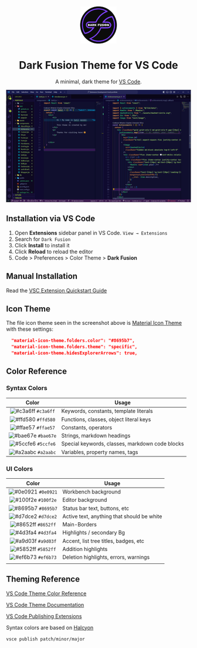 <p align="center">
  <img alt="Dark Fusion Logo" src="https://raw.githubusercontent.com/sahilmondal/darkFusion-vscode/main/images/logo.png" width="100" />
</p>
<h1 align="center">
  Dark Fusion Theme for VS Code
</h1>
<p align="center">
  A minimal, dark theme for <a href="https://dark-fusion.vercel.app/">VS Code</a>.
</p>
<!-- <p align="center">
  <a href="https://marketplace.visualstudio.com/items?itemName=brittanychiang.halcyon-vscode">
    <img alt="Version" src="https://img.shields.io/visual-studio-marketplace/v/brittanychiang.halcyon-vscode?color=brightgreen" />
  </a>
  <a href="https://marketplace.visualstudio.com/items?itemName=brittanychiang.halcyon-vscode">
    <img alt="Downloads" src="https://img.shields.io/visual-studio-marketplace/d/brittanychiang.halcyon-vscode" />
  </a>
  <a href="https://marketplace.visualstudio.com/items?itemName=brittanychiang.halcyon-vscode">
    <img alt="Installs" src="https://img.shields.io/visual-studio-marketplace/i/brittanychiang.halcyon-vscode" />
  </a>
</p> -->

![demo](https://raw.githubusercontent.com/sahilmondal/darkFusion-vscode/main/images/demo.png)

## Installation via VS Code

1. Open **Extensions** sidebar panel in VS Code. `View → Extensions`
2. Search for `Dark Fusion`
3. Click **Install** to install it
4. Click **Reload** to reload the editor
5. Code > Preferences > Color Theme > **Dark Fusion**

## Manual Installation

Read the [VSC Extension Quickstart Guide](https://raw.githubusercontent.com/sahilmondal/darkFusion-vscode/main/vsc-extension-quickstart.md)

## Icon Theme

The file icon theme seen in the screenshot above is [Material Icon Theme](https://marketplace.visualstudio.com/items?itemName=PKief.material-icon-theme) with these settings:

```json
  "material-icon-theme.folders.color": "#8695b7",
  "material-icon-theme.folders.theme": "specific",
  "material-icon-theme.hidesExplorerArrows": true,
```

## Color Reference

### Syntax Colors

|                                 Color                                  | Usage                                           |
| :--------------------------------------------------------------------: | ----------------------------------------------- |
| ![#c3a6ff](https://via.placeholder.com/10/c3a6ff.png?text=+) `#c3a6ff` | Keywords, constants, template literals          |
| ![#ffd580](https://via.placeholder.com/10/ffd580.png?text=+) `#ffd580` | Functions, classes, object literal keys         |
| ![#ffae57](https://via.placeholder.com/10/ffae57.png?text=+) `#ffae57` | Constants, operators                            |
| ![#bae67e](https://via.placeholder.com/10/bae67e.png?text=+) `#bae67e` | Strings, markdown headings                      |
| ![#5ccfe6](https://via.placeholder.com/10/5ccfe6.png?text=+) `#5ccfe6` | Special keywords, classes, markdown code blocks |
| ![#a2aabc](https://via.placeholder.com/10/a2aabc.png?text=+) `#a2aabc` | Variables, property names, tags                 |

### UI Colors

|                                 Color                                  | Usage                                      |
| :--------------------------------------------------------------------: | ------------------------------------------ |
| ![#0e0921](https://via.placeholder.com/10/0e0921.png?text=+) `#0e0921` | Workbench background                       |
| ![#100f2e](https://via.placeholder.com/10/100f2e.png?text=+) `#100f2e` | Editor background                          |
| ![#8695b7](https://via.placeholder.com/10/8695b7.png?text=+) `#8695b7` | Status bar text, buttons, etc              |
| ![#d7dce2](https://via.placeholder.com/10/d7dce2.png?text=+) `#d7dce2` | Active text, anything that should be white |
| ![#8652ff](https://via.placeholder.com/10/8652ff.png?text=+) `#8652ff` | Main-Borders                               |
| ![#4d3fa4](https://via.placeholder.com/10/4d3fa4.png?text=+) `#4d3fa4` | Highlights / secondary Bg                  |
| ![#a9d03f](https://via.placeholder.com/10/a9d03f.png?text=+) `#a9d03f` | Accent, list tree titles, badges, etc      |
| ![#5852ff](https://via.placeholder.com/10/5852ff.png?text=+) `#5852ff` | Addition highlights                        |
| ![#ef6b73](https://via.placeholder.com/10/ef6b73.png?text=+) `#ef6b73` | Deletion highlights, errors, warnings      |
|                                                                        |

## Theming Reference

[VS Code Theme Color Reference](https://code.visualstudio.com/docs/getstarted/theme-color-reference)

[VS Code Theme Documentation](https://code.visualstudio.com/docs/extensions/themes-snippets-colorizers)

[VS Code Publishing Extensions](https://code.visualstudio.com/docs/extensions/publish-extension)

Syntax colors are based on [Halcyon](https://github.com/bchiang7/halcyon-vscode)

```bash
vsce publish patch/minor/major
```

<!-- ## Shameless Plug -->

<!-- Dark Fusion is also available for [Sublime Text, Atom, iTerm, and more!](https://halcyon-theme.netlify.com/). -->

